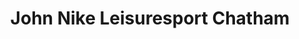 ---
title: "John Nike Leisuresport Chatham"
url: /chatham/john-nike-leisuresport-chatham/
shop: ski
---